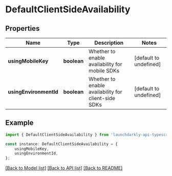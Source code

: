 # DefaultClientSideAvailability


## Properties

Name | Type | Description | Notes
------------ | ------------- | ------------- | -------------
**usingMobileKey** | **boolean** | Whether to enable availability for mobile SDKs | [default to undefined]
**usingEnvironmentId** | **boolean** | Whether to enable availability for client-side SDKs | [default to undefined]

## Example

```typescript
import { DefaultClientSideAvailability } from 'launchdarkly-api-typescript';

const instance: DefaultClientSideAvailability = {
    usingMobileKey,
    usingEnvironmentId,
};
```

[[Back to Model list]](../README.md#documentation-for-models) [[Back to API list]](../README.md#documentation-for-api-endpoints) [[Back to README]](../README.md)
